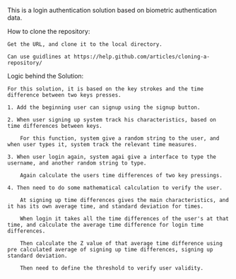 This is a login authentication solution based on biometric authentication data.

How to clone the repository:

	Get the URL, and clone it to the local directory. 
	
	Can use guidlines at https://help.github.com/articles/cloning-a-repository/ 
	
Logic behind the Solution:

	For this solution, it is based on the key strokes and the time difference between two keys presses. 
	
	1. Add the beginning user can signup using the signup button.
	
	2. When user signing up system track his characteristics, based on time differences between keys. 
	
		For this function, system give a random string to the user, and when user types it, system track the relevant time measures. 
		
	3. When user login again, system agai give a interface to type the username, and another random string to type. 
	
		Again calculate the users time differences of two key pressings. 
		
	4. Then need to do some mathematical calculation to verify the user. 
	
		At signing up time differences gives the main characteristics, and it has its own average time, and standard deviation for times.
		
		When login it takes all the time differences of the user's at that time, and calculate the average time difference for login time differences.
		
		Then calculate the Z value of that average time difference using pre calculated average of signing up time differences, signing up standard deviation.
		
		Then need to define the threshold to verify user validity. 